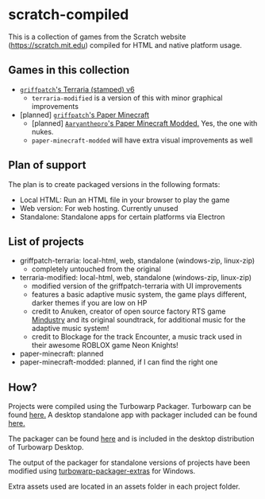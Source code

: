 # scratch-compiled

This is a collection of games from the Scratch website (<https://scratch.mit.edu>) compiled for HTML and native platform usage.

## Games in this collection

- [`griffpatch`'s Terraria (stamped) v6](<https://scratch.mit.edu/projects/322341152>)
  - `terraria-modified` is a version of this with minor graphical improvements
- [planned] [`griffpatch`'s Paper Minecraft](<https://scratch.mit.edu/projects/10128407/>)
  - [planned] [`Aaryanthepro`'s Paper Minecraft Modded.](https://scratch.mit.edu/projects/407871564/) Yes, the one with nukes.
  - `paper-minecraft-modded` will have extra visual improvements as well

## Plan of support

The plan is to create packaged versions in the following formats:

- Local HTML: Run an HTML file in your browser to play the game
- Web version: For web hosting. Currently unused
- Standalone: Standalone apps for certain platforms via Electron

## List of projects

- griffpatch-terraria: local-html, web, standalone (windows-zip, linux-zip)
  - completely untouched from the original
- terraria-modified: local-html, web, standalone (windows-zip, linux-zip)
  - modified version of the griffpatch-terraria with UI improvements
  - features a basic adaptive music system, the game plays different, darker themes if you are low on HP
  - credit to Anuken, creator of open source factory RTS game [Mindustry](https://github.com/anuken/mindustry) and its original soundtrack, for additional music for the adaptive music system!
  - credit to Blockage for the track Encounter, a music track used in their awesome ROBLOX game Neon Knights!
- paper-minecraft: planned
- paper-minecraft-modded: planned, if I can find the right one

## How?

Projects were compiled using the Turbowarp Packager. Turbowarp can be found [here.](https://turbowarp.org) A desktop standalone app with packager included can be found [here.](https://desktop.turbowarp.org/)

The packager can be found [here](https://packager.turbowarp.org/) and is included in the desktop distribution of Turbowarp Desktop.

The output of the packager for standalone versions of projects have been modified using [turbowarp-packager-extras](https://github.com/TurboWarp/packager-extras) for Windows.

Extra assets used are located in an assets folder in each project folder.
